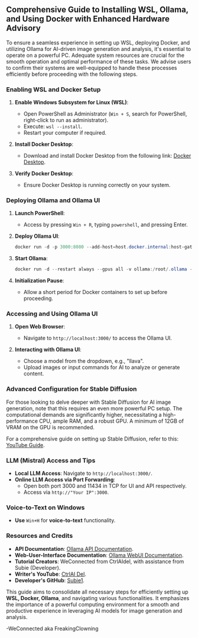 ## Comprehensive Guide to Installing WSL, Ollama, and Using Docker with Enhanced Hardware Advisory

To ensure a seamless experience in setting up WSL, deploying Docker, and utilizing Ollama for AI-driven image generation and analysis, it's essential to operate on a powerful PC. Adequate system resources are crucial for the smooth operation and optimal performance of these tasks. We advise users to confirm their systems are well-equipped to handle these processes efficiently before proceeding with the following steps.

### **Enabling WSL and Docker Setup**

1. **Enable Windows Subsystem for Linux (WSL)**:
   - Open PowerShell as Administrator (`Win + S`, search for PowerShell, right-click to run as administrator).
   - Execute: `wsl --install`.
   - Restart your computer if required.

2. **Install Docker Desktop**:
   - Download and install Docker Desktop from the following link: [Docker Desktop](https://www.docker.com/products/docker-desktop/).

3. **Verify Docker Desktop**:
   - Ensure Docker Desktop is running correctly on your system.

### **Deploying Ollama and Ollama UI**

1. **Launch PowerShell**:
   - Access by pressing `Win + R`, typing `powershell`, and pressing Enter.

2. **Deploy Ollama UI**:
   ```powershell
   docker run -d -p 3000:8080 --add-host=host.docker.internal:host-gateway -v ollama-webui:/app/backend/data --name ollama-webui --restart always ghcr.io/ollama-webui/ollama-webui:main
   ```

3. **Start Ollama**:
   ```powershell
   docker run -d --restart always --gpus all -v ollama:/root/.ollama -p 11434:11434 --name ollama ollama/ollama
   ```

4. **Initialization Pause**:
   - Allow a short period for Docker containers to set up before proceeding.

### **Accessing and Using Ollama UI**

1. **Open Web Browser**:
   - Navigate to `http://localhost:3000/` to access the Ollama UI.

2. **Interacting with Ollama UI**:
   - Choose a model from the dropdown, e.g., "llava".
   - Upload images or input commands for AI to analyze or generate content.

### **Advanced Configuration for Stable Diffusion**

For those looking to delve deeper with Stable Diffusion for AI image generation, note that this requires an even more powerful PC setup. The computational demands are significantly higher, necessitating a high-performance CPU, ample RAM, and a robust GPU. A minimum of 12GB of VRAM on the GPU is recommended.

For a comprehensive guide on setting up Stable Diffusion, refer to this: [YouTube Guide](https://www.youtube.com/watch?v=A0xUnf5302k&pp=ygUXbG9jYWwgaW1hZ2UgIHVuY2Vuc29yZWQ%3D).

### **LLM (Mistral) Access and Tips**

- **Local LLM Access**: Navigate to `http://localhost:3000/`.
- **Online LLM Access via Port Forwarding**:
   - Open both port 3000 and 11434 in TCP for UI and API respectively.
   - Access via `http://"Your IP":3000`.

### **Voice-to-Text on Windows**

- **Use** `Win+H` for **voice-to-text** functionality.

### **Resources and Credits**

- **API Documentation**: [Ollama API Documentation](https://github.com/ollama/ollama/blob/main/docs/api.md).
- **Web-User-Interface Documentation**: [Ollama WebUI Documentation](https://github.com/open-webui/open-webui).
- **Tutorial Creators**: WeConnected from CtrlAIdel, with assistance from Subie (Developer).
- **Writer's YouTube**: [CtrlAI Del](https://www.youtube.com/@ctrl_ai_del).
- **Developer's GitHub**: [Subie1](https://github.com/Subie1).

This guide aims to consolidate all necessary steps for efficiently setting up **WSL, Docker, Ollama**, and navigating various functionalities. It emphasizes the importance of a powerful computing environment for a smooth and productive experience in leveraging AI models for image generation and analysis.


-WeConnected aka FreakingClowning
